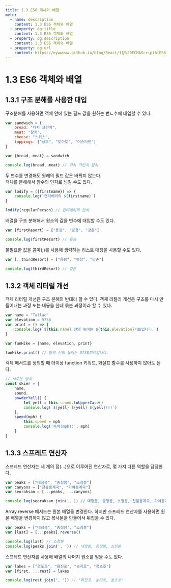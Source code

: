 ```yaml
---
title: 1.3 ES6 객체와 배열
mete:
  - name: description
    content: 1.3 ES6 객체와 배열
  - property: og:title
    content: 1.3 ES6 객체와 배열
  - property: og:description
    content: 1.3 ES6 객체와 배열
  - property: og:url
    content: https://nywwwww.github.io/blog/React/1장%20ECMAScript6(ES6)%20문법/03/
---
```


# 1.3 ES6 객체와 배열

## 1.3.1 구조 분해를 사용한 대입

구조분해를 사용하면 객체 안에 있는 필드 값을 원하는 변ㄴ수에 대입할 수 있다.
```javascript
var sandwich = {
    bread: "더치 크런치",
    meat: "참치",
    cheese: "스위스",
    toppings: ["상추", "토마토", "머스타드"]
}

var {bread, meat} = sandwich

console.log(bread, meat) // 더치 크런치 참치
```
두 변수를 변경해도 원래의 필드 값은 바뀌지 않는다.  
객체를 분해해서 함수의 인자로 넘길 수도 있다.

```javascript
var lodify = ({firstname}) => {
    console.log(`캔터베리의 ${firstname}`)
}

lodify(regularPerson) // 캔터베리의 현석
```

배열을 구조 분해해서 원소의 값을 변수에 대입할 수도 있다.
```javascript
var [firstResort] = ["용평", "평창", "강촌"]

console.log(firstResort) // 용평
```

불필요한 값을 콤마(,)를 사용해 생략하는 리스트 매칭을 사용할 수도 있다.
```javascript
var [,,thirdResort] = ["용평", "평창", "강촌"]

console.log(thirdResort) // 강촌
```

## 1.3.2 객체 리터럴 개선

객체 리터럴 개선은 구조 분해의 반대라 할 수 있다. 객체 리털러 개선은 구조를 다시 만들어내는 과정 또는 내용을 한데 묶는 과정이라 할 수 있다.
```javascript
var name = "Tallac"
var elevation = 9738
var print = () => {
    console.log(`${this.name} 산의 높이는 ${this.elevation}피트입니다.`)
}

var funHike = {name, elevation, print}

funHike.print() // 탈락 산의 높이는 9738피트입니다.
```

객체 메서드를 정의할 때 더이상 function 키워드, 화살표 함수를 사용하지 않아도 된다.
```javascript
// 새로운 방식
const skier = {
    name,
    sound,
    powderYell() {
        let yell = this.sound.toUpperCase()
        console.log(`${yell} ${yell} ${yell}!!!`)
    },
    speed(mph) {
        this.speed = mph
        console.log('속력(mph):', mph)
    }
}
```

## 1.3.3 스프레드 연산자

스프레드 연산자는 세 개의 점(...)으로 이루어진 연산자로, 몇 가지 다른 역할을 담당한다.
```javascript
var peaks = ["대청봉", "중청봉", "소청봉"]
var canyons = ["천불동계곡", "가야동계곡"]
var seoraksan = [...peaks, ...canyons]

console.log(seoraksan.join(', )) // 대청봉, 중청봉, 소청봉, 천불동계곡, 가야동계곡
```
Array.reverse 메서드는 원본 배열을 변경한다. 하지만 스프레드 연산자를 사용하면 원본 배열을 변경하지 않고 복사본을 만들어서 뒤집을 수 있다.
```javascript
var peaks = ["대청봉", "중청봉", "소청봉"]
var [last] = [...peaks].reverse()

console.log(last) // 소청봉
console.log(peaks.join(', ')) // 대청봉, 중청봉, 소청봉
```

스프레드 연산자를 사용해 배열의 나머지 원소를 얻을 수도 있다.
```javascript
var lakes = ["경포호", "화진포", "송지호", "청초호"]
var [first, ...rest] = lakes

console.log(rest.join(", ")) // "화진포, 송지호, 청초호"
```